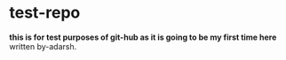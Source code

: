 # test-repo
<b>this is for test purposes of git-hub as it is going to be my first time here</b>
<br>
written by-adarsh.